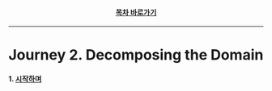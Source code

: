 <div align="center">

#### [목차 바로가기](https://github.com/dhslrl321/cqrs-journey-korean-ver/blob/master/Table%20of%20Contents.mdwn)

</div>

---

# Journey 2. Decomposing the Domain

#### 1. [시작하며](https://github.com/dhslrl321/cqrs-journey-korean-ver/blob/master/part01-journey/journey02/00.%20시작하며.mdwn)
